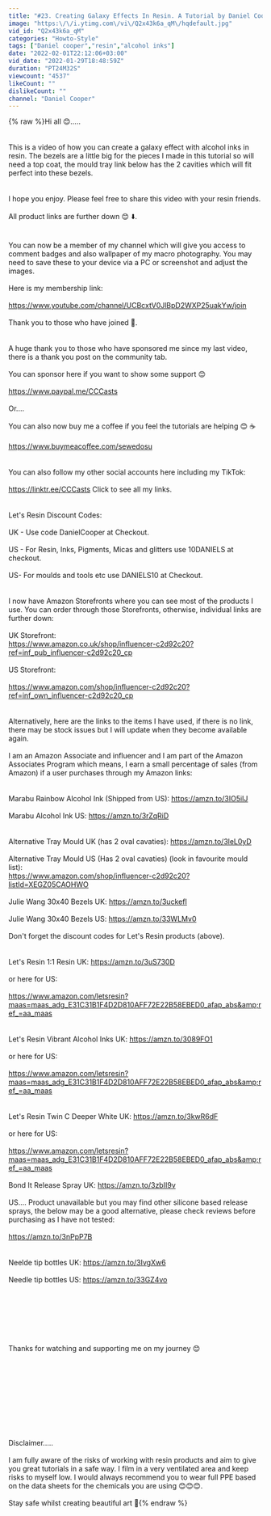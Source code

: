 ```yaml
---
title: "#23. Creating Galaxy Effects In Resin. A Tutorial by Daniel Cooper"
image: "https:\/\/i.ytimg.com\/vi\/Q2x43k6a_qM\/hqdefault.jpg"
vid_id: "Q2x43k6a_qM"
categories: "Howto-Style"
tags: ["Daniel cooper","resin","alcohol inks"]
date: "2022-02-01T22:12:06+03:00"
vid_date: "2022-01-29T18:48:59Z"
duration: "PT24M32S"
viewcount: "4537"
likeCount: ""
dislikeCount: ""
channel: "Daniel Cooper"
---
```

{% raw %}Hi all 😊.....<br /><br /><br />This is a video of how you can create a galaxy effect with alcohol inks in resin. The bezels are a little big for the pieces I made in this tutorial so will need a top coat, the mould tray link below has the 2 cavities which will fit perfect into these bezels.<br /><br /><br />I hope you enjoy. Please feel free to share this video with your resin friends.<br /><br />All product links are further down 😊 ⬇️.<br /><br /><br />You can now be a member of my channel which will give you access to comment badges and also wallpaper of my macro photography. You may need to save these to your device via a PC or screenshot and adjust the images. <br /><br />Here is my membership link:<br /><br /><a rel="nofollow" target="blank" href="https://www.youtube.com/channel/UCBcxtV0JlBpD2WXP25uakYw/join">https://www.youtube.com/channel/UCBcxtV0JlBpD2WXP25uakYw/join</a><br /><br />Thank you to those who have joined 🥰.<br /><br /><br />A huge thank you to those who have sponsored me since my last video,  there is a thank you post on the community tab.<br /><br />You can sponsor here if you want to show some support 😊<br /><br /><a rel="nofollow" target="blank" href="https://www.paypal.me/CCCasts">https://www.paypal.me/CCCasts</a><br /><br />Or....<br /><br />You can also now buy me a coffee if you feel the tutorials are helping 😊 ☕<br /><br /><a rel="nofollow" target="blank" href="https://www.buymeacoffee.com/sewedosu">https://www.buymeacoffee.com/sewedosu</a><br /><br /><br />You can also follow my other social accounts here including my TikTok:<br /><br /><a rel="nofollow" target="blank" href="https://linktr.ee/CCCasts">https://linktr.ee/CCCasts</a> Click to see all my links.<br /><br /><br />Let's Resin Discount Codes:<br /><br />UK - Use code DanielCooper at Checkout.<br /><br />US - For Resin, Inks, Pigments, Micas and glitters use 10DANIELS at checkout.<br /><br />US- For moulds and tools etc use DANIELS10 at Checkout.<br /><br /><br />I now have Amazon Storefronts where you can see most of the products I use. You can order through those Storefronts, otherwise, individual links are further down:<br /><br />UK Storefront:<br /> <a rel="nofollow" target="blank" href="https://www.amazon.co.uk/shop/influencer-c2d92c20?ref=inf_pub_influencer-c2d92c20_cp">https://www.amazon.co.uk/shop/influencer-c2d92c20?ref=inf_pub_influencer-c2d92c20_cp</a><br /><br />US Storefront:<br /><br /><a rel="nofollow" target="blank" href="https://www.amazon.com/shop/influencer-c2d92c20?ref=inf_own_influencer-c2d92c20_cp">https://www.amazon.com/shop/influencer-c2d92c20?ref=inf_own_influencer-c2d92c20_cp</a><br /><br /><br />Alternatively, here are the links to the items I have used, if there is no link, there may be stock issues but I will update when they become available again.<br /><br />I am an Amazon Associate and influencer and I am part of the Amazon Associates Program which means, I earn a small percentage of sales (from Amazon) if a user purchases through my Amazon links:<br /><br /><br />Marabu Rainbow Alcohol Ink (Shipped from US): <a rel="nofollow" target="blank" href="https://amzn.to/3IO5iIJ">https://amzn.to/3IO5iIJ</a><br /><br />Marabu Alcohol Ink US: <a rel="nofollow" target="blank" href="https://amzn.to/3rZqRiD">https://amzn.to/3rZqRiD</a><br /><br /><br />Alternative Tray Mould UK (has 2 oval cavaties): <a rel="nofollow" target="blank" href="https://amzn.to/3leL0yD">https://amzn.to/3leL0yD</a><br /><br />Alternative Tray Mould US (Has 2 oval cavaties) (look in favourite mould list):<br /> <a rel="nofollow" target="blank" href="https://www.amazon.com/shop/influencer-c2d92c20?listId=XEGZ05CAOHWO">https://www.amazon.com/shop/influencer-c2d92c20?listId=XEGZ05CAOHWO</a><br /><br />Julie Wang 30x40 Bezels UK: <a rel="nofollow" target="blank" href="https://amzn.to/3uckefI">https://amzn.to/3uckefI</a><br /><br />Julie Wang 30x40 Bezels US: <a rel="nofollow" target="blank" href="https://amzn.to/33WLMv0">https://amzn.to/33WLMv0</a><br /><br />Don't forget the discount codes for Let's Resin products (above).<br /><br /><br />Let's Resin 1:1 Resin UK: <a rel="nofollow" target="blank" href="https://amzn.to/3uS730D">https://amzn.to/3uS730D</a><br /><br />or here for US:<br /><br /><a rel="nofollow" target="blank" href="https://www.amazon.com/letsresin?maas=maas_adg_E31C31B1F4D2D810AFF72E22B58EBED0_afap_abs&amp;ref_=aa_maas">https://www.amazon.com/letsresin?maas=maas_adg_E31C31B1F4D2D810AFF72E22B58EBED0_afap_abs&amp;ref_=aa_maas</a><br /><br /><br />Let's Resin Vibrant Alcohol Inks UK: <a rel="nofollow" target="blank" href="https://amzn.to/3089FO1">https://amzn.to/3089FO1</a><br /><br />or here for US:<br /><br /><a rel="nofollow" target="blank" href="https://www.amazon.com/letsresin?maas=maas_adg_E31C31B1F4D2D810AFF72E22B58EBED0_afap_abs&amp;ref_=aa_maas">https://www.amazon.com/letsresin?maas=maas_adg_E31C31B1F4D2D810AFF72E22B58EBED0_afap_abs&amp;ref_=aa_maas</a><br /><br /><br />Let's Resin Twin C Deeper White UK: <a rel="nofollow" target="blank" href="https://amzn.to/3kwR6dF">https://amzn.to/3kwR6dF</a><br /><br />or here for US:<br /><br /><a rel="nofollow" target="blank" href="https://www.amazon.com/letsresin?maas=maas_adg_E31C31B1F4D2D810AFF72E22B58EBED0_afap_abs&amp;ref_=aa_maas">https://www.amazon.com/letsresin?maas=maas_adg_E31C31B1F4D2D810AFF72E22B58EBED0_afap_abs&amp;ref_=aa_maas</a><br /><br />Bond It Release Spray UK: <a rel="nofollow" target="blank" href="https://amzn.to/3zbII9v">https://amzn.to/3zbII9v</a><br /><br />US.... Product unavailable but you may find other silicone based release sprays, the below may be a good alternative, please check reviews before purchasing as I have not tested:<br /><br /><a rel="nofollow" target="blank" href="https://amzn.to/3nPpP7B">https://amzn.to/3nPpP7B</a><br /><br /><br />Neelde tip bottles UK: <a rel="nofollow" target="blank" href="https://amzn.to/3IvgXw6">https://amzn.to/3IvgXw6</a><br /><br />Needle tip bottles US: <a rel="nofollow" target="blank" href="https://amzn.to/33GZ4vo">https://amzn.to/33GZ4vo</a><br /><br /><br /><br /><br /><br /><br /><br />Thanks for watching and supporting me on my journey 😊<br /><br /><br /><br /><br /><br /><br /><br /><br /><br /><br />Disclaimer.....<br /><br />I am fully aware of the risks of working with resin products and aim to give you great tutorials in a safe way. I film in a very ventilated area and keep risks to myself low. I would always recommend you to wear full PPE based on the data sheets for the chemicals you are using 😊😊😊.<br /><br />Stay safe whilst creating beautiful art 🙏{% endraw %}

